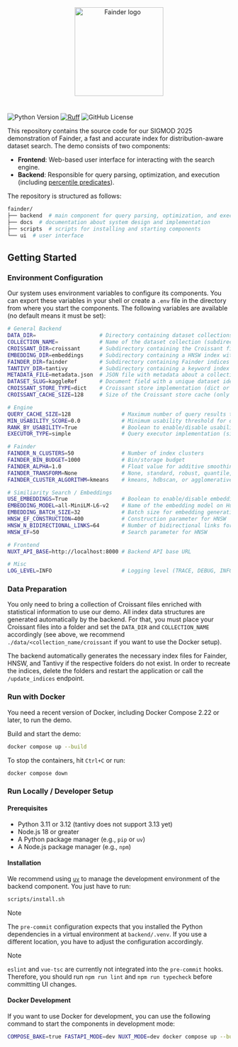 <!-- markdownlint-disable MD028 -->
<!-- markdownlint-disable MD033 -->
<div align="center">
  <picture>
    <img alt="Fainder logo" src="https://github.com/user-attachments/assets/b9cbde14-ca5a-4eae-b7b9-a4821735ea83" height="200">
  </picture>
</div>

#

![Python Version](https://img.shields.io/python/required-version-toml?tomlFilePath=https%3A%2F%2Fraw.githubusercontent.com%2Flbhm%2Ffainder-demo%2Fmain%2Fpyproject.toml)
[![Ruff](https://img.shields.io/endpoint?url=https://raw.githubusercontent.com/astral-sh/ruff/main/assets/badge/v2.json)](https://github.com/astral-sh/ruff)
![GitHub License](https://img.shields.io/github/license/lbhm/fainder-demo)

This repository contains the source code for our SIGMOD 2025 demonstration of Fainder, a fast and accurate
index for distribution-aware dataset search. The demo consists of two components:

- **Frontend**: Web-based user interface for interacting with the search engine.
- **Backend**: Responsible for query parsing, optimization, and execution (including [percentile predicates](https://doi.org/10.14778/3681954.3681999)).

The repository is structured as follows:

```bash
fainder/
├── backend  # main component for query parsing, optimization, and execution
├── docs  # documentation about system design and implementation
├── scripts  # scripts for installing and starting components
└── ui  # user interface
```

## Getting Started

### Environment Configuration

Our system uses environment variables to configure its components. You can export these variables
in your shell or create a `.env` file in the directory from where you start the components.
The following variables are available (no default means it must be set):

```bash
# General Backend
DATA_DIR=                    # Directory containing dataset collections
COLLECTION_NAME=             # Name of the dataset collection (subdirectory in DATA_DIR)
CROISSANT_DIR=croissant      # Subdirectory containing the Croissant files of a collection
EMBEDDING_DIR=embeddings     # Subdirectory containing a HNSW index with column names
FAINDER_DIR=fainder          # Subdirectory containing Fainder indices for a collection
TANTIVY_DIR=tantivy          # Subdirectory containing a keyword index for a collection
METADATA_FILE=metadata.json  # JSON file with metadata about a collection
DATASET_SLUG=kaggleRef       # Document field with a unique dataset identifier
CROISSANT_STORE_TYPE=dict    # Croissant store implementation (dict or file)
CROISSANT_CACHE_SIZE=128     # Size of the Croissant store cache (only relevant for file store)

# Engine
QUERY_CACHE_SIZE=128                # Maximum number of query results to cache
MIN_USABILITY_SCORE=0.0             # Minimum usability threshold for query results
RANK_BY_USABILITY=True              # Boolean to enable/disable usability
EXECUTOR_TYPE=simple                # Query executor implementation (simple, prefiltering or parallel)

# Fainder
FAINDER_N_CLUSTERS=50               # Number of index clusters
FAINDER_BIN_BUDGET=1000             # Bin/storage budget
FAINDER_ALPHA=1.0                   # Float value for additive smoothing
FAINDER_TRANSFORM=None              # None, standard, robust, quantile, or power
FAINDER_CLUSTER_ALGORITHM=kmeans    # kmeans, hdbscan, or agglomerative

# Similiarity Search / Embeddings
USE_EMBEDDINGS=True                 # Boolean to enable/disable embeddings
EMBEDDING_MODEL=all-MiniLM-L6-v2    # Name of the embedding model on Hugging Face
EMBEDDING_BATCH_SIZE=32             # Batch size for embedding generation (during indexing)
HNSW_EF_CONSTRUCTION=400            # Construction parameter for HNSW
HNSW_N_BIDIRECTIONAL_LINKS=64       # Number of bidirectional links for HNSW
HNSW_EF=50                          # Search parameter for HNSW

# Frontend
NUXT_API_BASE=http://localhost:8000 # Backend API base URL

# Misc
LOG_LEVEL=INFO                      # Logging level (TRACE, DEBUG, INFO, WARNING, ERROR)
```

### Data Preparation

You only need to bring a collection of Croissant files enriched with statistical information to
use our demo. All index data structures are generated automatically by the backend. For that, you
must place your Croissant files into a folder and set the `DATA_DIR` and `COLLECTION_NAME`
accordingly (see above, we recommend `./data/<collection_name/croissant` if you want to use the
Docker setup).

The backend automatically generates the necessary index files for Fainder, HNSW, and Tantivy if
the respective folders do not exist. In order to recreate the indices, delete the folders and
restart the application or call the `/update_indices` endpoint.

### Run with Docker

You need a recent version of Docker, including Docker Compose 2.22 or later, to run the demo.

Build and start the demo:

```bash
docker compose up --build
```

To stop the containers, hit `Ctrl+C` or run:

```bash
docker compose down
```

### Run Locally / Developer Setup

#### Prerequisites

- Python 3.11 or 3.12 (tantivy does not support 3.13 yet)
- Node.js 18 or greater
- A Python package manager (e.g., `pip` or `uv`)
- A Node.js package manager (e.g., `npm`)

#### Installation

We recommend using [`uv`](https://docs.astral.sh/uv/) to manage the development environment of the
backend component. You just have to run:

```bash
scripts/install.sh
```

> [!NOTE]
> The `pre-commit` configuration expects that you installed the Python dependencies in a virtual
> environment at `backend/.venv`. If you use a different location, you have to adjust the
> configuration accordingly.

> [!NOTE]
> `eslint` and `vue-tsc` are currently not integrated into the `pre-commit` hooks.
> Therefore, you should run `npm run lint` and `npm run typecheck` before committing UI changes.

#### Docker Development

If you want to use Docker for development, you can use the following command to start the
components in development mode:

```bash
COMPOSE_BAKE=true FASTAPI_MODE=dev NUXT_MODE=dev docker compose up --build --watch
```
